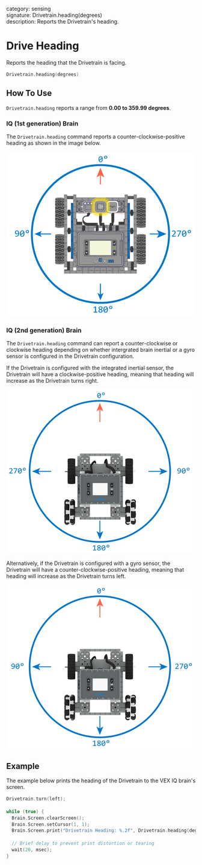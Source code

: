 category: sensing  
signature: Drivetrain.heading(degrees)  
description: Reports the Drivetrain's heading.

# Drive Heading

Reports the heading that the Drivetrain is facing.

```cpp
Drivetrain.heading(degrees)
```

## How To Use

`Drivetrain.heading` reports a range from **0.00 to 359.99 degrees**.

### IQ (1st generation) Brain

The `Drivetrain.heading` command reports a counter-clockwise-positive heading as shown in the image below.

![TopDownBot01](TopDownBot01.png)

### IQ (2nd generation) Brain

The `Drivetrain.heading` command can report a counter-clockwise or clockwise heading depending on whether intergrated brain inertial or a gyro sensor is configured in the Drivetrain configuration.

If the Drivetrain is configured with the integrated inertial sensor, the Drivetrain will have a clockwise-positive heading, meaning that heading will increase as the Drivetrain turns right.

![drivetrain_heading_clockwise](drivetrain_heading_clockwise.png)

Alternatively, if the Drivetrain is configured with a gyro sensor, the Drivetrain will have a counter-clockwise-positive heading, meaning that heading will increase as the Drivetrain turns left.

![drivetrain_heading_counterclockwise](drivetrain_heading_counterclockwise.png)


## Example

The example below prints the heading of the Drivetrain to the VEX IQ brain's screen.

```cpp
Drivetrain.turn(left);

while (true) {
  Brain.Screen.clearScreen();
  Brain.Screen.setCursor(1, 1);
  Brain.Screen.print("Drivetrain Heading: %.2f", Drivetrain.heading(degrees));

  // Brief delay to prevent print distortion or tearing
  wait(20, msec);
}
```

<advanced>
</advanced>
